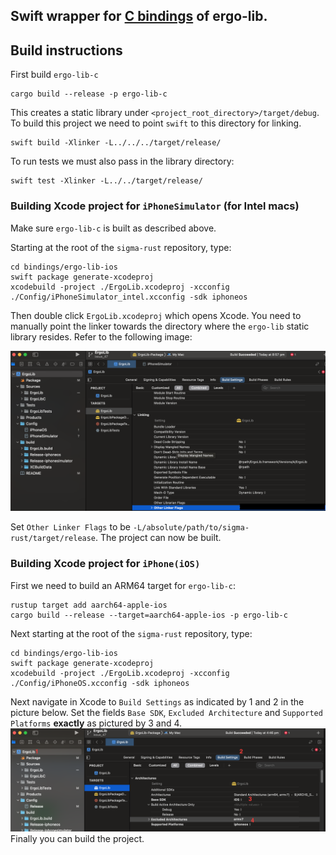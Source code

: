 ## Swift wrapper for [C bindings](../ergo-lib-c) of ergo-lib.


## Build instructions

First build `ergo-lib-c`
```
cargo build --release -p ergo-lib-c
```

This creates a static library under `<project_root_directory>/target/debug`.
To build this project we need to point `swift` to this directory for linking.
```
swift build -Xlinker -L../../../target/release/
```

To run tests we must also pass in the library directory:
```
swift test -Xlinker -L../../target/release/
```
 

### Building Xcode project for `iPhoneSimulator` (for Intel macs)

Make sure `ergo-lib-c` is built as described above.

Starting at the root of the `sigma-rust` repository, type:

```shell
cd bindings/ergo-lib-ios
swift package generate-xcodeproj
xcodebuild -project ./ErgoLib.xcodeproj -xcconfig ./Config/iPhoneSimulator_intel.xcconfig -sdk iphoneos
```

Then double click `ErgoLib.xcodeproj` which opens Xcode. You need to manually point the linker towards the directory where the `ergo-lib` static library resides. Refer to the following image: 

![image](xcode_linker_settings.png)

Set `Other Linker Flags` to be `-L/absolute/path/to/sigma-rust/target/release`. The project can now be built.

### Building Xcode project for `iPhone(iOS)`

First we need to build an ARM64 target for `ergo-lib-c`: 

```shell
rustup target add aarch64-apple-ios
cargo build --release --target=aarch64-apple-ios -p ergo-lib-c
```

Next starting at the root of the `sigma-rust` repository, type:

```shell
cd bindings/ergo-lib-ios
swift package generate-xcodeproj
xcodebuild -project ./ErgoLib.xcodeproj -xcconfig ./Config/iPhoneOS.xcconfig -sdk iphoneos
```

Next navigate in Xcode to `Build Settings` as indicated by 1 and 2 in the picture below. Set the fields `Base SDK`, `Excluded Architecture` and `Supported Platforms` **exactly** as pictured by 3 and 4.
![image](xcode_ios_settings.png)
Finally you can build the project.